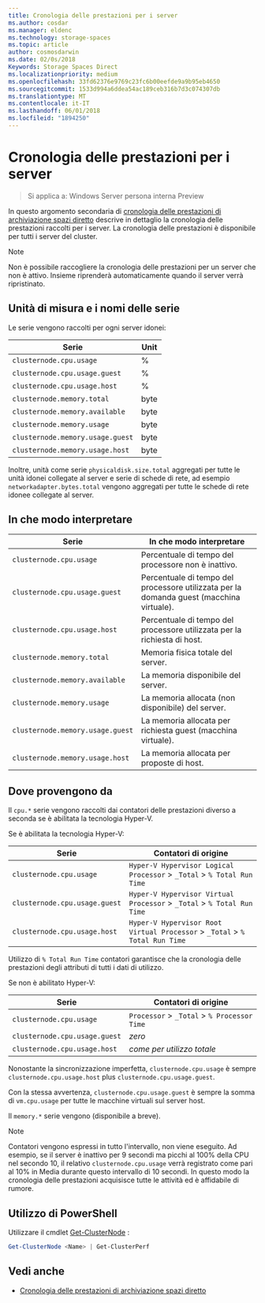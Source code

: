 ```yaml
---
title: Cronologia delle prestazioni per i server
ms.author: cosdar
ms.manager: eldenc
ms.technology: storage-spaces
ms.topic: article
author: cosmosdarwin
ms.date: 02/0s/2018
Keywords: Storage Spaces Direct
ms.localizationpriority: medium
ms.openlocfilehash: 33fd62376e9769c23fc6b00eefde9a9b95eb4650
ms.sourcegitcommit: 1533d994a6ddea54ac189ceb316b7d3c074307db
ms.translationtype: MT
ms.contentlocale: it-IT
ms.lasthandoff: 06/01/2018
ms.locfileid: "1894250"
---
```

# <a name="performance-history-for-servers"></a>Cronologia delle prestazioni per i server

> Si applica a: Windows Server persona interna Preview

In questo argomento secondaria di [cronologia delle prestazioni di archiviazione spazi diretto](performance-history.md) descrive in dettaglio la cronologia delle prestazioni raccolti per i server. La cronologia delle prestazioni è disponibile per tutti i server del cluster.

   > [!NOTE]
   > Non è possibile raccogliere la cronologia delle prestazioni per un server che non è attivo. Insieme riprenderà automaticamente quando il server verrà ripristinato.

## <a name="series-names-and-units"></a>Unità di misura e i nomi delle serie

Le serie vengono raccolti per ogni server idonei:

| Serie                           | Unit    |
|----------------------------------|---------|
| `clusternode.cpu.usage`          | % |
| `clusternode.cpu.usage.guest`    | % |
| `clusternode.cpu.usage.host`     | % |
| `clusternode.memory.total`       |  byte   |
| `clusternode.memory.available`   |  byte   |
| `clusternode.memory.usage`       |  byte   |
| `clusternode.memory.usage.guest` |  byte   |
| `clusternode.memory.usage.host`  |  byte   |

Inoltre, unità come serie `physicaldisk.size.total` aggregati per tutte le unità idonei collegate al server e serie di schede di rete, ad esempio `networkadapter.bytes.total` vengono aggregati per tutte le schede di rete idonee collegate al server.

## <a name="how-to-interpret"></a>In che modo interpretare

| Serie                           | In che modo interpretare                                                      |
|----------------------------------|-----------------------------------------------------------------------|
| `clusternode.cpu.usage`          | Percentuale di tempo del processore non è inattivo.                        |
| `clusternode.cpu.usage.guest`    | Percentuale di tempo del processore utilizzata per la domanda guest (macchina virtuale). |
| `clusternode.cpu.usage.host`     | Percentuale di tempo del processore utilizzata per la richiesta di host.                    |
| `clusternode.memory.total`       | Memoria fisica totale del server.                              |
| `clusternode.memory.available`   | La memoria disponibile del server.                                   |
| `clusternode.memory.usage`       | La memoria allocata (non disponibile) del server.                   |
| `clusternode.memory.usage.guest` | La memoria allocata per richiesta guest (macchina virtuale).               |
| `clusternode.memory.usage.host`  | La memoria allocata per proposte di host.                                  |

## <a name="where-they-come-from"></a>Dove provengono da

Il `cpu.*` serie vengono raccolti dai contatori delle prestazioni diverso a seconda se è abilitata la tecnologia Hyper-V.

Se è abilitata la tecnologia Hyper-V:

| Serie                           | Contatori di origine |
|----------------------------------|----------------|
| `clusternode.cpu.usage`          | `Hyper-V Hypervisor Logical Processor` > `_Total` > `% Total Run Time`      |
| `clusternode.cpu.usage.guest`    | `Hyper-V Hypervisor Virtual Processor` > `_Total` > `% Total Run Time`      |
| `clusternode.cpu.usage.host`     | `Hyper-V Hypervisor Root Virtual Processor` > `_Total` > `% Total Run Time` |

Utilizzo di `% Total Run Time` contatori garantisce che la cronologia delle prestazioni degli attributi di tutti i dati di utilizzo.

Se non è abilitato Hyper-V:

| Serie                           | Contatori di origine |
|----------------------------------|----------------|
| `clusternode.cpu.usage`          | `Processor` > `_Total` > `% Processor Time` |
| `clusternode.cpu.usage.guest`    | *zero* |
| `clusternode.cpu.usage.host`     | *come per utilizzo totale* |

Nonostante la sincronizzazione imperfetta, `clusternode.cpu.usage` è sempre `clusternode.cpu.usage.host` plus `clusternode.cpu.usage.guest`.

Con la stessa avvertenza, `clusternode.cpu.usage.guest` è sempre la somma di `vm.cpu.usage` per tutte le macchine virtuali sul server host.

Il `memory.*` serie vengono (disponibile a breve).

  > [!NOTE]
  > Contatori vengono espressi in tutto l'intervallo, non viene eseguito. Ad esempio, se il server è inattivo per 9 secondi ma picchi al 100% della CPU nel secondo 10, il relativo `clusternode.cpu.usage` verrà registrato come pari al 10% in Media durante questo intervallo di 10 secondi. In questo modo la cronologia delle prestazioni acquisisce tutte le attività ed è affidabile di rumore.

## <a name="usage-in-powershell"></a>Utilizzo di PowerShell

Utilizzare il cmdlet [Get-ClusterNode](https://docs.microsoft.com/powershell/module/failoverclusters/get-clusternode) :

```PowerShell
Get-ClusterNode <Name> | Get-ClusterPerf
```

## <a name="see-also"></a>Vedi anche

- [Cronologia delle prestazioni di archiviazione spazi diretto](performance-history.md)
